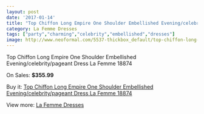 ```yaml
---
layout: post
date: '2017-01-14'
title: "Top Chiffon Long Empire One Shoulder Embellished Evening/celebrity/pageant Dress La Femme 18874"
category: La Femme Dresses
tags: ["party","charming","celebrity","embellished","dresses"]
image: http://www.neoformal.com/5537-thickbox_default/top-chiffon-long-empire-one-shoulder-embellished-evening-celebrity-pageant-dress-la-femme-18874.jpg
---
```

Top Chiffon Long Empire One Shoulder Embellished Evening/celebrity/pageant Dress La Femme 18874

On Sales: **$355.99**
<a href="https://www.neoformal.com/en/la-femme-dresses/2019-top-chiffon-long-empire-one-shoulder-embellished-evening-celebrity-pageant-dress-la-femme-18874.html"><amp-img layout="responsive" width="600" height="600" src="//www.neoformal.com/5537-thickbox_default/top-chiffon-long-empire-one-shoulder-embellished-evening-celebrity-pageant-dress-la-femme-18874.jpg" alt="Top Chiffon Long Empire One Shoulder Embellished Evening/celebrity/pageant Dress La Femme 18874 0" /></a>
<a href="https://www.neoformal.com/en/la-femme-dresses/2019-top-chiffon-long-empire-one-shoulder-embellished-evening-celebrity-pageant-dress-la-femme-18874.html"><amp-img layout="responsive" width="600" height="600" src="//www.neoformal.com/5538-thickbox_default/top-chiffon-long-empire-one-shoulder-embellished-evening-celebrity-pageant-dress-la-femme-18874.jpg" alt="Top Chiffon Long Empire One Shoulder Embellished Evening/celebrity/pageant Dress La Femme 18874 1" /></a>

Buy it: [Top Chiffon Long Empire One Shoulder Embellished Evening/celebrity/pageant Dress La Femme 18874](https://www.neoformal.com/en/la-femme-dresses/2019-top-chiffon-long-empire-one-shoulder-embellished-evening-celebrity-pageant-dress-la-femme-18874.html "Top Chiffon Long Empire One Shoulder Embellished Evening/celebrity/pageant Dress La Femme 18874")

View more: [La Femme Dresses](https://www.neoformal.com/en/16-la-femme-dresses "La Femme Dresses")